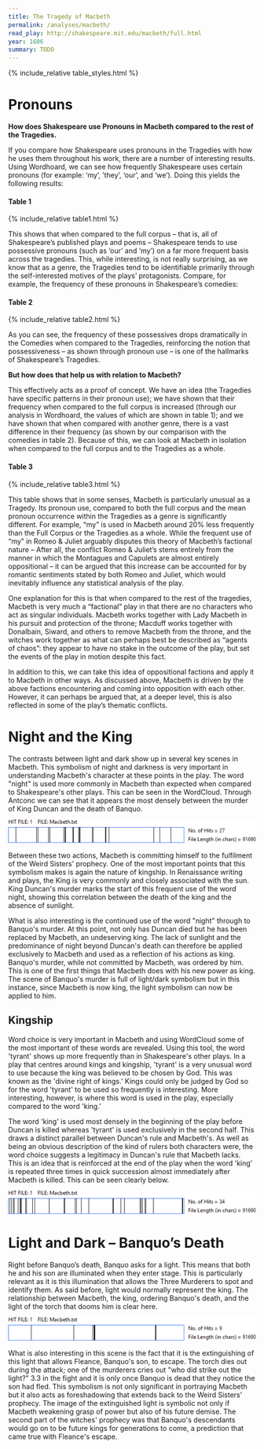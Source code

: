 ```yaml
---
title: The Tragedy of Macbeth
permalink: /analyses/macbeth/
read_play: http://shakespeare.mit.edu/macbeth/full.html
year: 1606
summary: TODO
---
```


{% include_relative table_styles.html %}

# Pronouns

**How does Shakespeare use Pronouns in Macbeth compared to the rest of the
Tragedies.**

If you compare how Shakespeare uses pronouns in the Tragedies with how he uses
them throughout his work, there are a number of interesting results. Using
Wordhoard, we can see how frequently Shakespeare uses certain pronouns (for
example: ‘my’, ’they’, ‘our’, and ‘we’). Doing this yields the following
results:

#### Table 1
{% include_relative table1.html %}

This shows that when compared to the full corpus – that is, all of Shakespeare’s
published plays and poems – Shakespeare tends to use possessive pronouns (such
as ‘our’ and ‘my’) on a far more frequent basis across the tragedies. This,
while interesting, is not really surprising, as we know that as a genre, the
Tragedies tend to be identifiable primarily through the self-interested motives
of the plays’ protagonists. Compare, for example, the frequency of these
pronouns in Shakespeare’s comedies:

#### Table 2
{% include_relative table2.html %}

As you can see, the frequency of these possessives drops dramatically in the
Comedies when compared to the Tragedies, reinforcing the notion that
possessiveness – as shown through pronoun use – is one of the hallmarks of
Shakespeare’s Tragedies.

**But how does that help us with relation to Macbeth?**

This effectively acts as a proof of concept. We have an idea (the Tragedies have
specific patterns in their pronoun use); we have shown that their frequency when
compared to the full corpus is increased (through our analysis in Wordhoard, the
values of which are shown in table 1); and we have shown that when compared with
another genre, there is a vast difference in their frequency (as shown by our
comparison with the comedies in table 2). Because of this, we can look at
Macbeth in isolation when compared to the full corpus and to the Tragedies as a
whole.

#### Table 3
{% include_relative table3.html %}

This table shows that in some senses, Macbeth is particularly unusual as a
Tragedy. Its pronoun use, compared to both the full corpus and the mean pronoun
occurrence within the Tragedies as a genre is significantly different. For
example, “my” is used in Macbeth around 20% less frequently than the Full Corpus
or the Tragedies as a whole. While the frequent use of “my” in Romeo & Juliet
arguably disputes this theory of Macbeth’s factional nature – After all, the
conflict Romeo & Juliet’s stems entirely from the manner in which the Montagues
and Capulets are almost entirely oppositional – it can be argued that this
increase can be accounted for by romantic sentiments stated by both Romeo and
Juliet, which would inevitably influence any statistical analysis of the play.

One explanation for this is that when compared to the rest of the tragedies,
Macbeth is very much a “factional” play in that there are no characters who act
as singular individuals. Macbeth works together with Lady Macbeth in his pursuit
and protection of the throne; Macduff works together with Donalbain, Siward, and
others to remove Macbeth from the throne, and the witches work together as what
can perhaps best be described as “agents of chaos”: they appear to have no stake
in the outcome of the play, but set the events of the play in motion despite
this fact.

In addition to this, we can take this idea of oppositional factions and apply it
to Macbeth in other ways. As discussed above, Macbeth is driven by the above
factions encountering and coming into opposition with each other. However, it
can perhaps be argued that, at a deeper level, this is also reflected in some of
the play’s thematic conflicts.

# Night and the King

The contrasts between light and dark show up in several key scenes in Macbeth.
This symbolism of night and darkness is very important in understanding
Macbeth's character at these points in the play. The word "night" is used more
commonly in Macbeth than expected when compared to Shakespeare's other plays.
This can be seen in the WordCloud. Through Antconc we can see that it appears
the most densely between the murder of King Duncan and the death of Banquo.

![](image1.png)

Between these two actions, Macbeth is committing himself to the fulfilment of
the Weird Sisters' prophecy. One of the most important points that this
symbolism makes is again the nature of kingship. In Renaissance writing and
plays, the King is very commonly and closely associated with the sun. King
Duncan's murder marks the start of this frequent use of the word night, showing
this correlation between the death of the king and the absence of sunlight.

What is also interesting is the continued use of the word "night" through to
Banquo's murder. At this point, not only has Duncan died but he has been
replaced by Macbeth, an undeserving king. The lack of sunlight and the
predominance of night beyond Duncan's death can therefore be applied exclusively
to Macbeth and used as a reflection of his actions as king. Banquo's murder,
while not committed by Macbeth, was ordered by him. This is one of the first
things that Macbeth does with his new power as king. The scene of Banquo's
murder is full of light/dark symbolism but in this instance, since Macbeth is
now king, the light symbolism can now be applied to him.

## Kingship

Word choice is very important in Macbeth and using WordCloud some of the most
important of these words are revealed. Using this tool, the word 'tyrant' shows
up more frequently than in Shakespeare's other plays. In a play that centres
around kings and kingship, 'tyrant' is a very unusual word to use because the
king was believed to be chosen by God. This was known as the 'divine right of
kings.' Kings could only be judged by God so for the word 'tyrant' to be used so
frequently is interesting. More interesting, however, is where this word is used
in the play, especially compared to the word 'king.'

The word 'king' is used most densely in the beginning of the play before Duncan
is killed whereas 'tyrant' is used exclusively in the second half. This draws a
distinct parallel between Duncan's rule and Macbeth's. As well as being an
obvious description of the kind of rulers both characters were, the word choice
suggests a legitimacy in Duncan's rule that Macbeth lacks. This is an idea that
is reinforced at the end of the play when the word 'king' is repeated three
times in quick succession almost immediately after Macbeth is killed. This can
be seen clearly below.

![](image2.png)

# Light and Dark – Banquo’s Death

Right before Banquo’s death, Banquo asks for a light. This means that both he
and his son are illuminated when they enter stage. This is particularly relevant
as it is this illumination that allows the Three Murderers to spot and identify
them. As said before, light would normally represent the king. The relationship
between Macbeth, the king, ordering Banquo's death, and the light of the torch
that dooms him is clear here.

![](image3.png)

What is also interesting in this scene is the fact that it is the extinguishing
of this light that allows Fleance, Banquo's son, to escape. The torch dies out
during the attack; one of the murderers cries out "who did strike out the
light?” 3.3 in the fight and it is only once Banquo is dead that they notice the
son had fled. This symbolism is not only significant in portraying Macbeth but
it also acts as foreshadowing that extends back to the Weird Sisters' prophecy.
The image of the extinguished light is symbolic not only if Macbeth weakening
grasp of power but also of his future demise. The second part of the witches'
prophecy was that Banquo's descendants would go on to be future kings for
generations to come, a prediction that came true with Fleance's escape.
